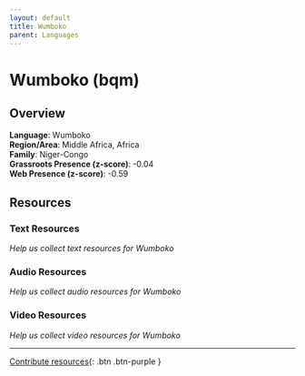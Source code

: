 ```yaml
---
layout: default
title: Wumboko
parent: Languages
---
```


# Wumboko (bqm)

## Overview

**Language**: Wumboko  
**Region/Area**: Middle Africa, Africa  
**Family**: Niger-Congo  
**Grassroots Presence (z-score)**: -0.04  
**Web Presence (z-score)**: -0.59  

## Resources

### Text Resources
*Help us collect text resources for Wumboko*

### Audio Resources
*Help us collect audio resources for Wumboko*

### Video Resources
*Help us collect video resources for Wumboko*

---

[Contribute resources](https://forms.office.com/e/1SfLJx3u1r){: .btn .btn-purple }

